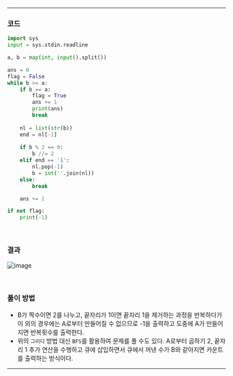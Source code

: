 ___
### 코드
```python
import sys
input = sys.stdin.readline

a, b = map(int, input().split())

ans = 0
flag = False
while b >= a:
    if b == a:
        flag = True
        ans += 1
        print(ans)
        break
        
    nl = list(str(b))
    end = nl[-1]    
    
    if b % 2 == 0:
        b //= 2
    elif end == '1':
        nl.pop(-1)
        b = int(''.join(nl))
    else:
        break

    ans += 1

if not flag:
    print(-1)
```
<br>

### 결과
![image](https://user-images.githubusercontent.com/50696567/195252343-dc940fc0-a3c8-4055-95ef-564c16a279a4.png)

<br>

### 풀이 방법
- B가 짝수이면 2를 나누고, 끝자리가 1이면 끝자리 1을 제거하는 과정을 반복하다가 이 외의 경우에는 A로부터 만들어질 수 없으므로 -1을 출력하고 도중에 A가 만들어지면 반복횟수를 출력한다.
- 위의 `그리디` 방법 대신 `BFS`를 활용하여 문제를 풀 수도 있다. A로부터 곱하기 2, 끝자리 1 추가 연산을 수행하고 큐에 삽입하면서 큐에서 꺼낸 수가 B와 같아지면 카운트를 출력하는 방식이다.
___

